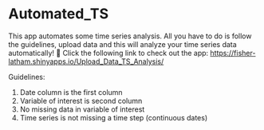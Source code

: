 # Automated_TS
This app automates some time series analysis. All you have to do is follow the guidelines, upload data and this will analyze your time series data automatically! :eyes:
Click the following link to check out the app: https://fisher-latham.shinyapps.io/Upload_Data_TS_Analysis/

Guidelines:
1) Date column is the first column
2) Variable of interest is second column
3) No missing data in variable of interest
4) Time series is not missing a time step (continuous dates)
